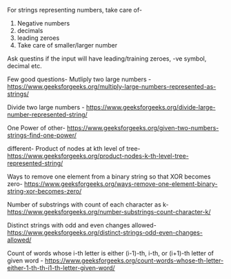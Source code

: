For strings representing numbers, take care of-
1. Negative numbers
2. decimals
3. leading zeroes
4. Take care of smaller/larger number

Ask questins if the input will have leading/training zeroes, -ve symbol, decimal etc.

Few good questions-
Mutliply two large numbers - https://www.geeksforgeeks.org/multiply-large-numbers-represented-as-strings/

Divide two large numbers - https://www.geeksforgeeks.org/divide-large-number-represented-string/

One Power of other- https://www.geeksforgeeks.org/given-two-numbers-strings-find-one-power/

different- Product of nodes at kth level of tree- https://www.geeksforgeeks.org/product-nodes-k-th-level-tree-represented-string/

Ways to remove one element from a binary string so that XOR becomes zero- https://www.geeksforgeeks.org/ways-remove-one-element-binary-string-xor-becomes-zero/

Number of substrings with count of each character as k- https://www.geeksforgeeks.org/number-substrings-count-character-k/

Distinct strings with odd and even changes allowed- https://www.geeksforgeeks.org/distinct-strings-odd-even-changes-allowed/

Count of words whose i-th letter is either (i-1)-th, i-th, or (i+1)-th letter of given word - https://www.geeksforgeeks.org/count-words-whose-th-letter-either-1-th-th-i1-th-letter-given-word/


